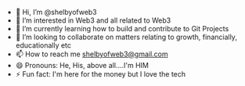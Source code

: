 - 👋 Hi, I’m @shelbyofweb3
- 👀 I’m interested in Web3 and all related to Web3
- 🌱 I’m currently learning how to build and contribute to Git Projects
- 💞️ I’m looking to collaborate on matters relating to growth, financially, educationally etc
- 📫 How to reach me shelbyofweb3@gmail.com
- 😄 Pronouns: He, His, above all....I'm HIM
- ⚡ Fun fact: I'm here for the money but I love the tech

<!---
shelbyofweb3/shelbyofweb3 is a ✨ special ✨ repository because its `README.md` (this file) appears on your GitHub profile.
You can click the Preview link to take a look at your changes.
--->
